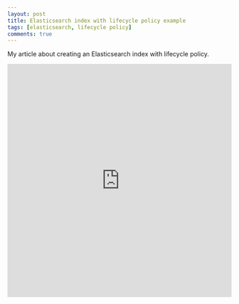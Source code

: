 ```yaml
---
layout: post
title: Elasticsearch index with lifecycle policy example
tags: [elasticsearch, lifecycle policy]
comments: true
---
```

My article about creating an Elasticsearch index with lifecycle policy.

<iframe src="https://www.linkedin.com/embed/feed/update/urn:li:ugcPost:6760682217585864704" base target="_blank" height="524" width="504" frameborder="0" allowfullscreen="" title="Embedded post"></iframe>